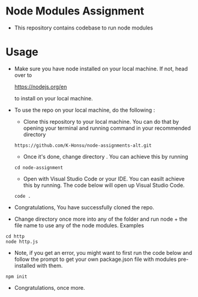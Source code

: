 # Node Modules Assignment
- This repository contains codebase to run node modules
# Usage
- Make sure you have node installed on your local machine. If not, head over to <p>https://nodejs.org/en</p> to install on your local machine.

- To use the repo on your local machine, do the following :
    - Clone this repository to your local machine. You can do that by opening your terminal and running command in your recommended directory

    ```
    https://github.com/K-Honsu/node-assignments-alt.git
    ```
    - Once it's done, change directory . You can achieve this by running 
    ```
    cd node-assignment
    ```
    - Open with Visual Studio Code or your IDE. You can easilt achieve this by running. The code below will open up Visual Studio Code.
    ```
    code .
    ```
- Congratulations, You have successfully cloned the repo. 
- Change directory once more into any of the folder and run node + the file name to use any of the node modules. Examples
```
cd http
node http.js
```

- Note, if you get an error, you might want to first run the code below and follow the prompt to get your own package.json file with modules pre-installed with them.
```
npm init
```

- Congratulations, once more.